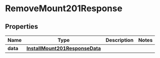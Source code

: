

# RemoveMount201Response



## Properties

| Name | Type | Description | Notes |
|------------ | ------------- | ------------- | -------------|
|**data** | [**InstallMount201ResponseData**](InstallMount201ResponseData.md) |  |  |



